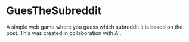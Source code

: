 # GuesTheSubreddit
A simple web game where you guess which subreddit it is based on the post. This was created in collaboration with AI.
